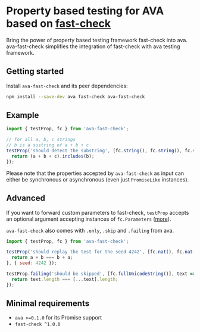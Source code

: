 # Property based testing for AVA based on [fast-check](https://github.com/dubzzz/fast-check/)

Bring the power of property based testing framework fast-check into ava.
ava-fast-check simplifies the integration of fast-check with ava testing framework.

## Getting started

Install `ava-fast-check` and its peer dependencies:

```bash
npm install --save-dev ava fast-check ava-fast-check
```

## Example

```javascript
import { testProp, fc } from 'ava-fast-check';

// for all a, b, c strings
// b is a sustring of a + b + c
testProp('should detect the substring', [fc.string(), fc.string(), fc.string()], (a, b, c) => {
  return (a + b + c).includes(b);
});
```

Please note that the properties accepted by `ava-fast-check` as input can either be synchronous or asynchronous (even just `PromiseLike` instances).

## Advanced

If you want to forward custom parameters to fast-check, `testProp` accepts an optional argument accepting instances of `fc.Parameters` ([more](https://github.com/dubzzz/fast-check/blob/master/documentation/Runners.md#runners)).

`ava-fast-check` also comes with `.only`, `.skip` and `.failing` from ava.

```javascript
import { testProp, fc } from 'ava-fast-check';

testProp('should replay the test for the seed 4242', [fc.nat(), fc.nat()], (a, b) => {
  return a + b === b + a;
}, { seed: 4242 });

testProp.failing('should be skipped', [fc.fullUnicodeString()], text => {
  return text.length === [...text].length;
});
```

## Minimal requirements

- `ava >=0.1.0` for its Promise support
- `fast-check ^1.0.0`
